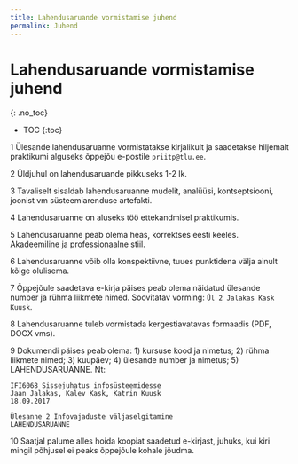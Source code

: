 ```yaml
---
title: Lahendusaruande vormistamise juhend
permalink: Juhend
---
```


# Lahendusaruande vormistamise juhend
{: .no_toc}

- TOC
{:toc}

1 Ülesande lahendusaruanne vormistatakse kirjalikult ja saadetakse hiljemalt praktikumi alguseks õppejõu e-postile `priitp@tlu.ee`.

2 Üldjuhul on lahendusaruande pikkuseks 1-2 lk. 

3 Tavaliselt sisaldab lahendusaruanne mudelit, analüüsi, kontseptsiooni, joonist vm süsteemiarenduse artefakti.

4 Lahendusaruanne on aluseks töö ettekandmisel praktikumis.

5 Lahendusaruanne peab olema heas, korrektses eesti keeles. Akadeemiline ja professionaalne stiil.

6 Lahendusaruanne võib olla konspektiivne, tuues punktidena välja ainult kõige olulisema. 

7 Õppejõule saadetava e-kirja päises peab olema näidatud ülesande number ja rühma liikmete nimed. Soovitatav vorming: `Ül 2 Jalakas Kask Kuusk`.

8 Lahendusaruanne tuleb vormistada kergestiavatavas formaadis (PDF, DOCX vms).

9 Dokumendi päises peab olema: 1) kursuse kood ja nimetus; 2) rühma liikmete nimed; 3) kuupäev; 4) ülesande number ja nimetus; 5) LAHENDUSARUANNE. Nt:

````
IFI6068 Sissejuhatus infosüsteemidesse
Jaan Jalakas, Kalev Kask, Katrin Kuusk
18.09.2017

Ülesanne 2 Infovajaduste väljaselgitamine
LAHENDUSARUANNE
````

10 Saatjal palume alles hoida koopiat saadetud e-kirjast, juhuks, kui kiri mingil põhjusel ei peaks õppejõule kohale jõudma.

